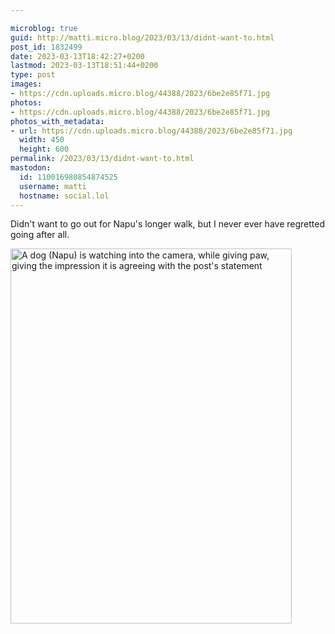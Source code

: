 ```yaml
---

microblog: true
guid: http://matti.micro.blog/2023/03/13/didnt-want-to.html
post_id: 1832499
date: 2023-03-13T18:42:27+0200
lastmod: 2023-03-13T18:51:44+0200
type: post
images:
- https://cdn.uploads.micro.blog/44388/2023/6be2e85f71.jpg
photos:
- https://cdn.uploads.micro.blog/44388/2023/6be2e85f71.jpg
photos_with_metadata:
- url: https://cdn.uploads.micro.blog/44388/2023/6be2e85f71.jpg
  width: 450
  height: 600
permalink: /2023/03/13/didnt-want-to.html
mastodon:
  id: 110016980854874525
  username: matti
  hostname: social.lol
---
```

Didn't want to go out for Napu's longer walk, but I never ever have regretted going after all.

<img src="/media/uploads/2023/6be2e85f71.jpg" width="450" height="600" alt="A dog (Napu) is watching into the camera, while giving paw, giving the impression it is agreeing with the post's statement">
